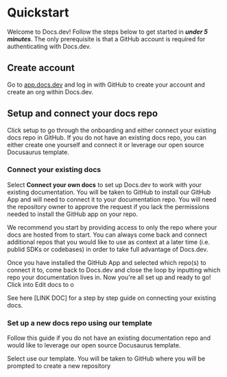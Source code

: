 # Quickstart

Welcome to Docs.dev! Follow the steps below to get started in ***under 5 minutes***. The only prerequisite is that a GitHub account is required for authenticating with Docs.dev.

## Create account

Go to [app.docs.dev](http://app.docs.dev) and log in with GitHub to create your account and create an org within Docs.dev.

## Setup and connect your docs repo

Click setup to go through the onboarding and either connect your existing docs repo in GitHub. If you do not have an existing docs repo, you can either create one yourself and connect it or leverage our open source Docusaurus template.

### Connect your existing docs

Select **Connect your own docs** to set up Docs.dev to work with your existing documentation. You will be taken to GitHub to install our GitHub App and will need to connect it to your documentation repo. You will need the repository owner to approve the request if you lack the permissions needed to install the GitHub app on your repo.

We recommend you start by providing access to only the repo where your docs are hosted from to start. You can always come back and connect additional repos that you would like to use as context at a later time (i.e. publid SDKs or codebases) in order to take full advantage of Docs.dev.

Once you have installed the GitHub App and selected which repo(s) to connect it to, come back to Docs.dev and close the loop by inputting which repo your documentation lives in. Now you're all set up and ready to go! Click into Edit docs to o

See here \[LINK DOC] for a step by step guide on connecting your existing docs.

### Set up a new docs repo using our template

Follow this guide if you do not have an existing documentation repo and would like to leverage our open source Docusaurus template.

Select use our template. You will be taken to GitHub where you will be prompted to create a new repository
